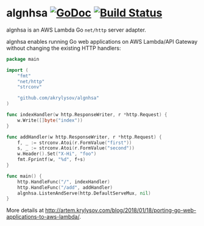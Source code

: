 # algnhsa [![GoDoc](https://godoc.org/github.com/akrylysov/algnhsa?status.svg)](https://godoc.org/github.com/akrylysov/algnhsa) [![Build Status](https://travis-ci.org/akrylysov/algnhsa.svg?branch=master)](https://travis-ci.org/akrylysov/algnhsa)

algnhsa is an AWS Lambda Go `net/http` server adapter.

algnhsa enables running Go web applications on AWS Lambda/API Gateway without changing the existing HTTP handlers:

```go
package main

import (
    "fmt"
    "net/http"
    "strconv"

    "github.com/akrylysov/algnhsa"
)

func indexHandler(w http.ResponseWriter, r *http.Request) {
    w.Write([]byte("index"))
}

func addHandler(w http.ResponseWriter, r *http.Request) {
    f, _ := strconv.Atoi(r.FormValue("first"))
    s, _ := strconv.Atoi(r.FormValue("second"))
    w.Header().Set("X-Hi", "foo")
    fmt.Fprintf(w, "%d", f+s)
}

func main() {
    http.HandleFunc("/", indexHandler)
    http.HandleFunc("/add", addHandler)
    algnhsa.ListenAndServe(http.DefaultServeMux, nil)
}
```

More details at http://artem.krylysov.com/blog/2018/01/18/porting-go-web-applications-to-aws-lambda/.
